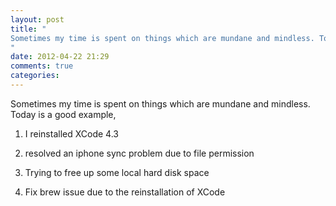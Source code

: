 ```yaml
---
layout: post
title: "
Sometimes my time is spent on things which are mundane and mindless. Today is a good example,
"
date: 2012-04-22 21:29
comments: true
categories: 
---
```


Sometimes my time is spent on things which are mundane and mindless. Today is a good example,


1) I reinstalled XCode 4.3


2) resolved an iphone sync problem due to file permission


3) Trying to free up some local hard disk space


4) Fix brew issue due to the reinstallation of XCode

